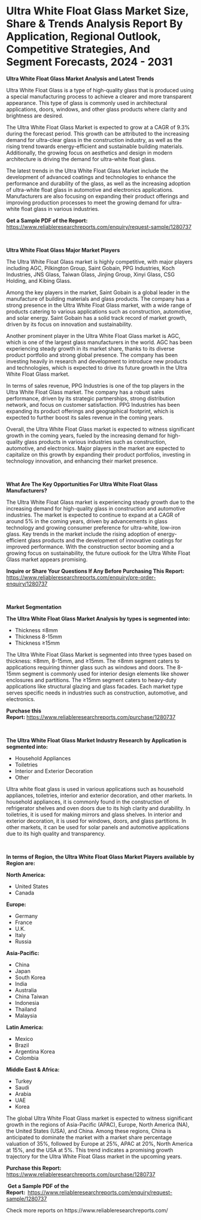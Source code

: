 <p><h1>Ultra White Float Glass Market Size, Share & Trends Analysis Report By Application, Regional Outlook, Competitive Strategies, And Segment Forecasts, 2024 - 2031</h1></p><p><strong>Ultra White Float Glass Market Analysis and Latest Trends</strong></p>
<p><p>Ultra White Float Glass is a type of high-quality glass that is produced using a special manufacturing process to achieve a clearer and more transparent appearance. This type of glass is commonly used in architectural applications, doors, windows, and other glass products where clarity and brightness are desired.</p><p>The Ultra White Float Glass Market is expected to grow at a CAGR of 9.3% during the forecast period. This growth can be attributed to the increasing demand for ultra-clear glass in the construction industry, as well as the rising trend towards energy-efficient and sustainable building materials. Additionally, the growing focus on aesthetics and design in modern architecture is driving the demand for ultra-white float glass.</p><p>The latest trends in the Ultra White Float Glass Market include the development of advanced coatings and technologies to enhance the performance and durability of the glass, as well as the increasing adoption of ultra-white float glass in automotive and electronics applications. Manufacturers are also focusing on expanding their product offerings and improving production processes to meet the growing demand for ultra-white float glass in various industries.</p></p>
<p><strong>Get a Sample PDF of the Report:&nbsp;</strong> <a href="https://www.reliableresearchreports.com/enquiry/request-sample/1280737">https://www.reliableresearchreports.com/enquiry/request-sample/1280737</a></p>
<p>&nbsp;</p>
<p><strong>Ultra White Float Glass Major Market Players</strong></p>
<p><p>The Ultra White Float Glass market is highly competitive, with major players including AGC, Pilkington Group, Saint Gobain, PPG Industries, Koch Industries, JNS Glass, Taiwan Glass, Jinjing Group, Xinyi Glass, CSG Holding, and Kibing Glass.</p><p>Among the key players in the market, Saint Gobain is a global leader in the manufacture of building materials and glass products. The company has a strong presence in the Ultra White Float Glass market, with a wide range of products catering to various applications such as construction, automotive, and solar energy. Saint Gobain has a solid track record of market growth, driven by its focus on innovation and sustainability.</p><p>Another prominent player in the Ultra White Float Glass market is AGC, which is one of the largest glass manufacturers in the world. AGC has been experiencing steady growth in its market share, thanks to its diverse product portfolio and strong global presence. The company has been investing heavily in research and development to introduce new products and technologies, which is expected to drive its future growth in the Ultra White Float Glass market.</p><p>In terms of sales revenue, PPG Industries is one of the top players in the Ultra White Float Glass market. The company has a robust sales performance, driven by its strategic partnerships, strong distribution network, and focus on customer satisfaction. PPG Industries has been expanding its product offerings and geographical footprint, which is expected to further boost its sales revenue in the coming years.</p><p>Overall, the Ultra White Float Glass market is expected to witness significant growth in the coming years, fueled by the increasing demand for high-quality glass products in various industries such as construction, automotive, and electronics. Major players in the market are expected to capitalize on this growth by expanding their product portfolios, investing in technology innovation, and enhancing their market presence.</p></p>
<p>&nbsp;</p>
<p><strong>What Are The Key Opportunities For Ultra White Float Glass Manufacturers?</strong></p>
<p><p>The Ultra White Float Glass market is experiencing steady growth due to the increasing demand for high-quality glass in construction and automotive industries. The market is expected to continue to expand at a CAGR of around 5% in the coming years, driven by advancements in glass technology and growing consumer preference for ultra-white, low-iron glass. Key trends in the market include the rising adoption of energy-efficient glass products and the development of innovative coatings for improved performance. With the construction sector booming and a growing focus on sustainability, the future outlook for the Ultra White Float Glass market appears promising.</p></p>
<p><strong>Inquire or Share Your Questions If Any Before Purchasing This Report:</strong> <a href="https://www.reliableresearchreports.com/enquiry/pre-order-enquiry/1280737">https://www.reliableresearchreports.com/enquiry/pre-order-enquiry/1280737</a></p>
<p>&nbsp;</p>
<p><strong>Market Segmentation</strong></p>
<p><strong>The Ultra White Float Glass Market Analysis by types is segmented into:</strong></p>
<p><ul><li>Thickness ≤8mm</li><li>Thickness 8-15mm</li><li>Thickness ≥15mm</li></ul></p>
<p><p>The Ultra White Float Glass Market is segmented into three types based on thickness: ≤8mm, 8-15mm, and ≥15mm. The ≤8mm segment caters to applications requiring thinner glass such as windows and doors. The 8-15mm segment is commonly used for interior design elements like shower enclosures and partitions. The ≥15mm segment caters to heavy-duty applications like structural glazing and glass facades. Each market type serves specific needs in industries such as construction, automotive, and electronics.</p></p>
<p><strong>Purchase this Report:&nbsp;</strong><a href="https://www.reliableresearchreports.com/purchase/1280737">https://www.reliableresearchreports.com/purchase/1280737</a></p>
<p>&nbsp;</p>
<p><strong>The Ultra White Float Glass Market Industry Research by Application is segmented into:</strong></p>
<p><ul><li>Household Appliances</li><li>Toiletries</li><li>Interior and Exterior Decoration</li><li>Other</li></ul></p>
<p><p>Ultra white float glass is used in various applications such as household appliances, toiletries, interior and exterior decoration, and other markets. In household appliances, it is commonly found in the construction of refrigerator shelves and oven doors due to its high clarity and durability. In toiletries, it is used for making mirrors and glass shelves. In interior and exterior decoration, it is used for windows, doors, and glass partitions. In other markets, it can be used for solar panels and automotive applications due to its high quality and transparency.</p></p>
<p>&nbsp;</p>
<p><strong>In terms of Region, the Ultra White Float Glass Market Players available by Region are:</strong></p>
<p>
    <p> <strong> North America: </strong>
        <ul>
            <li>United States</li>
            <li>Canada</li>
        </ul>
        </p> 
    <p> <strong> Europe: </strong>
        <ul>
            <li>Germany</li>
            <li>France</li>
            <li>U.K.</li>
            <li>Italy</li>
            <li>Russia</li>
        </ul>
        </p> 
    <p> <strong> Asia-Pacific: </strong>
        <ul>
            <li>China</li>
            <li>Japan</li>
            <li>South Korea</li>
            <li>India</li>
            <li>Australia</li>
            <li>China Taiwan</li>
            <li>Indonesia</li>
            <li>Thailand</li>
            <li>Malaysia</li>
        </ul>
        </p> 
    <p> <strong> Latin America: </strong>
        <ul>
            <li>Mexico</li>
            <li>Brazil</li>
            <li>Argentina Korea</li>
            <li>Colombia</li>
        </ul>
        </p> 
    <p> <strong> Middle East & Africa: </strong>
        <ul>
            <li>Turkey</li>
            <li>Saudi</li>
            <li>Arabia</li>
            <li>UAE</li>
            <li>Korea</li>
        </ul>
    </p>
    </p>
<p><p>The global Ultra White Float Glass market is expected to witness significant growth in the regions of Asia-Pacific (APAC), Europe, North America (NA), the United States (USA), and China. Among these regions, China is anticipated to dominate the market with a market share percentage valuation of 35%, followed by Europe at 25%, APAC at 20%, North America at 15%, and the USA at 5%. This trend indicates a promising growth trajectory for the Ultra White Float Glass market in the upcoming years.</p></p>
<p><strong>Purchase this Report: </strong><a href="https://www.reliableresearchreports.com/purchase/1280737">https://www.reliableresearchreports.com/purchase/1280737</a></p>
<p>&nbsp;<strong>Get a Sample PDF of the Report:&nbsp;&nbsp;</strong><a href="https://www.reliableresearchreports.com/enquiry/request-sample/1280737">https://www.reliableresearchreports.com/enquiry/request-sample/1280737</a></p>
<p><strong></strong></p>
<p>Check more reports on https://www.reliableresearchreports.com/</p>